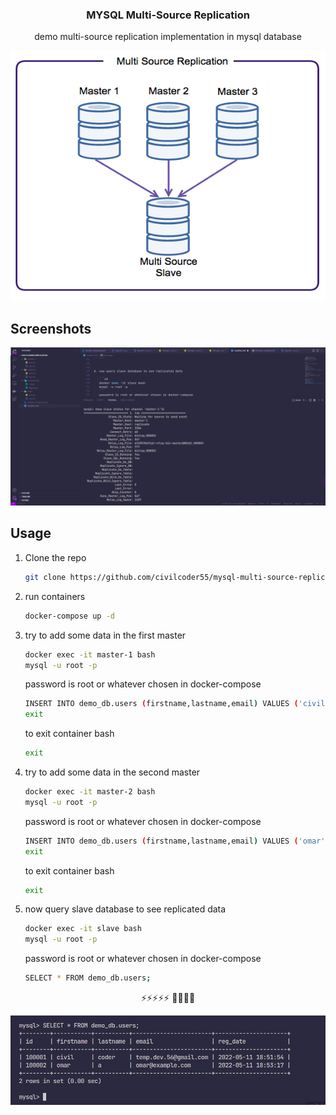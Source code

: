   <h3 align="center">MYSQL Multi-Source Replication</h3>

  <p align="center">
      demo multi-source replication implementation in mysql database 
  </p>
  
<p align="center">
  <img src="screenshots/logo.png" alt="Logo" width="600" height="400">
</p>

## Screenshots

<p align="center"><img src="screenshots/2.png"></p>

## Usage

1. Clone the repo

   ```sh
   git clone https://github.com/civilcoder55/mysql-multi-source-replication.git
   ```

2. run containers

   ```sh
   docker-compose up -d
   ```

3. try to add some data in the first master

   ```sh
   docker exec -it master-1 bash
   mysql -u root -p
   ```

   password is root or whatever chosen in docker-compose

   ```sh
   INSERT INTO demo_db.users (firstname,lastname,email) VALUES ('civil','coder','temp.dev.56@gmail.com');
   exit
   ```

   to exit container bash

   ```sh
   exit
   ```

4. try to add some data in the second master

   ```sh
   docker exec -it master-2 bash
   mysql -u root -p
   ```

   password is root or whatever chosen in docker-compose

   ```sh
   INSERT INTO demo_db.users (firstname,lastname,email) VALUES ('omar','a','omar@example.com');
   exit
   ```

   to exit container bash

   ```sh
   exit
   ```

5. now query slave database to see replicated data

   ```sh
   docker exec -it slave bash
   mysql -u root -p
   ```

   password is root or whatever chosen in docker-compose

   ```sh
   SELECT * FROM demo_db.users;
   ```

<p align="center">⚡⚡⚡⚡⚡ 🎉🎉🎉🎉</p>
<p align="center"><img src="screenshots/1.png"></p>
